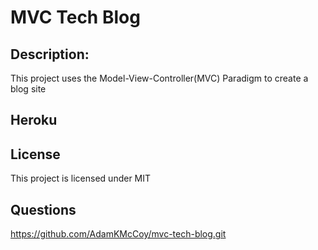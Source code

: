 # MVC Tech Blog 

## Description: 
This project uses the Model-View-Controller(MVC) Paradigm to create a blog site

## Heroku

## License
This project is licensed under MIT

## Questions
https://github.com/AdamKMcCoy/mvc-tech-blog.git
